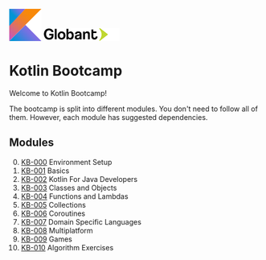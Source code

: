 ![Kotlin](kotlin.png) ![Globant](globant.png)
# Kotlin Bootcamp
Welcome to Kotlin Bootcamp!

The bootcamp is split into different modules. You don't need to follow all of them. However, each module has suggested dependencies.

## Modules
00. [KB-000](KB-000/index.md) Environment Setup
01. [KB-001](KB-001/index.md) Basics
02. [KB-002](KB-002/index.md) Kotlin For Java Developers
03. [KB-003](KB-003/index.md) Classes and Objects
04. [KB-004](KB-004/index.md) Functions and Lambdas
05. [KB-005](KB-005/index.md) Collections
06. [KB-006](KB-006/index.md) Coroutines
07. [KB-007](KB-007/index.md) Domain Specific Languages
08. [KB-008](KB-008/index.md) Multiplatform
09. [KB-009](KB-009/index.md) Games
10. [KB-010](KB-010/index.md) Algorithm Exercises
